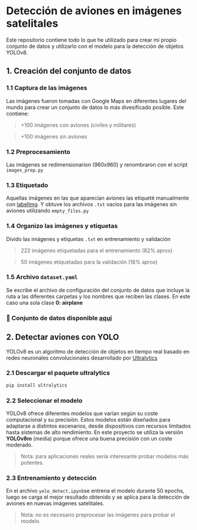 # Detección de aviones en imágenes satelitales
Este repositorio contiene todo lo que he utilizado para crear mi propio conjunto de datos y utilizarlo con el modelo para la detección de objetos YOLOv8.

## 1. Creación del conjunto de datos

### 1.1 Captura de las imágenes
Las imágenes fueron tomadas con Google Maps en diferentes lugares del mundo para crear un conjunto de datos lo más divesificado posible. Este contiene:
> +100 imágenes con aviones (civiles y militares)

> +100 imágenes sin aviones

### 1.2 Preprocesamiento
Las imágenes se redimensionarion (960x960) y renombraron con el script `images_prep.py`

### 1.3 Etiquetado
Aquellas imágenes en las que aparecían aviones las etiqueté manualmente con [labelImg](https://github.com/HumanSignal/labelImg).
Y obtuve los archivos `.txt` vacíos para las imágenes sin aviones utilizando `empty_files.py`

### 1.4 Organizo las imágenes y etiquetas
Divido las imágenes y etiquetas `.txt` en entrenamiento y validación
> 222 imágenes etiquetadas para el entrenamiento (82% aprox)

> 50 imágenes etiquetadas para la validación (18% aprox)

### 1.5 Archivo `dataset.yaml`
Se escribe el archivo de configuración del conjunto de datos que incluye la ruta a las diferentes carpetas y los nombres que reciben las clases. En este caso una sola clase **0: airplane**

### 📂 Conjunto de datos disponible [aquí](https://www.kaggle.com/datasets/mgarch/airplane-detection-dataset)

## 2. Detectar aviones con YOLO
YOLOv8  es un algoritmo de detección de objetos en tiempo real basado en redes neuronales convolucionales desarrollado por [Ultralytics](https://github.com/ultralytics/ultralytics)

### 2.1 Descargar el paquete ultralytics
```bash
pip install ultralytics
```

### 2.2 Seleccionar el modelo
YOLOv8 ofrece diferentes modelos que varían según su coste computacional y su precisión. Estos modelos están diseñados para adaptarse a distintos escenarios, desde dispositivos con recursos limitados hasta sistemas de alto rendimiento. En este proyecto se utiliza la versión **YOLOv8m** (media) porque ofrece una buena precisión con un coste moderado.
> Nota: para aplicaciones reales sería interesante probar modelos más potentes.

### 2.3 Entrenamiento y detección
En el archivo `yolo_detect.ipynb`se entrena el modelo durante 50 epochs, luego se carga el mejor resultado obtenido y se aplica para la detección de aviones en nuevas imágenes satelitales.
> Nota: no es necesario preprocesar las imágenes para probar el modelo.
